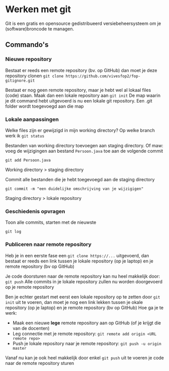 # Werken met git

Git is een gratis en opensource gedistribueerd versiebeheersysteem om je (software)broncode te managen.

## Commando's
### Nieuwe repository
Bestaat er reeds een remote repository (bv. op GitHub) dan moet je deze repository clonen
``
git clone https://github.com/vivesfop2/fop-gitignore.git
``

Bestaat er nog geen remote repository, maar je hebt wel al lokaal files (code) staan. Maak dan een lokale repository aan
``
git init
``
De map waarin je dit command hebt uitgevoerd is nu een lokale git repository. Een .git folder wordt toegevoegd aan die map

### Lokale aanpassingen
Welke files zijn er gewijzigd in mijn working directory? Op welke branch werk ik
``
git status
``

Bestanden van working directory toevoegen aan staging directory. Of maw: voeg de wijzigingen aan bestand `Persoon.java` toe aan de volgende commit
```
git add Persoon.java
```
Working directory > staging directory

Commit alle bestanden die je hebt toegevoegd aan de staging directory
```
git commit -m "een duidelijke omschrijving van je wijzigigen"
```
Staging directory > lokale repository

### Geschiedenis opvragen
Toon alle commits, starten met de nieuwste
```
git log
```

### Publiceren naar remote repository
Heb je in een eerste fase een ```git clone https://...``` uitgevoerd, dan bestaat er reeds een link tussen je lokale repository (op je laptop) en je remote repository (bv op GitHub)

Je code doorsturen naar de remote repository kan nu heel makkelijk door:
```git push```
Alle commits in je lokale repository zullen nu worden doorgevoerd op je remote repository

Ben je echter gestart met eerst een lokale repository op te zetten door ```git init``` uit te voeren, dan moet je nog een link lekken tussen je okale repository (op je laptop) en je remote repository (bv op GitHub)
Hoe ga je te werk:
* Maak een nieuwe **lege** remote repository aan op GitHub (of je krijgt die van de docenten)
* Leg connectie met je remote repository: ```git remote add origin <URL remote repo>```
* Push je lokale repository naar je remote repository: ```git push -u origin master```

Vanaf nu kan je ook heel makkelijk door enkel ```git push``` uit te voeren je code naar de remote repository sturen
